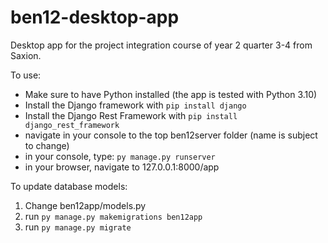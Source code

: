 # ben12-desktop-app
Desktop app for the project integration course of year 2 quarter 3-4 from Saxion.

To use:
- Make sure to have Python installed (the app is tested with Python 3.10)
- Install the Django framework with `pip install django`
- Install the Django Rest Framework with `pip install django_rest_framework`
- navigate in your console to the top ben12server folder (name is subject to change)
- in your console, type: `py manage.py runserver`
- in your browser, navigate to <a>127.0.0.1:8000/app</a>

To update database models:
1. Change ben12app/models.py
2. run `py manage.py makemigrations ben12app`
3. run `py manage.py migrate`